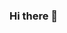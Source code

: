 ### Hi there 👋

<!--
**LoganReierson/LoganReierson** is a ✨ _special_ ✨ repository because its `README.md` (this file) appears on your GitHub profile.

Here are some ideas to get you started:
![Profile Pic](https://github.com/LoganReierson/LoganReierson/assets/107697274/c61bda4d-03be-4544-a44a-4f944620ceab)


- 🔭 I’m currently working on ...
- 🌱 I’m currently learning ...
- 👯 I’m looking to collaborate on ...
- 🤔 I’m looking for help with ...
- 💬 Ask me about ...
- 📫 How to reach me: ...
- 😄 Pronouns: ...
- ⚡ Fun fact: ...
-->
